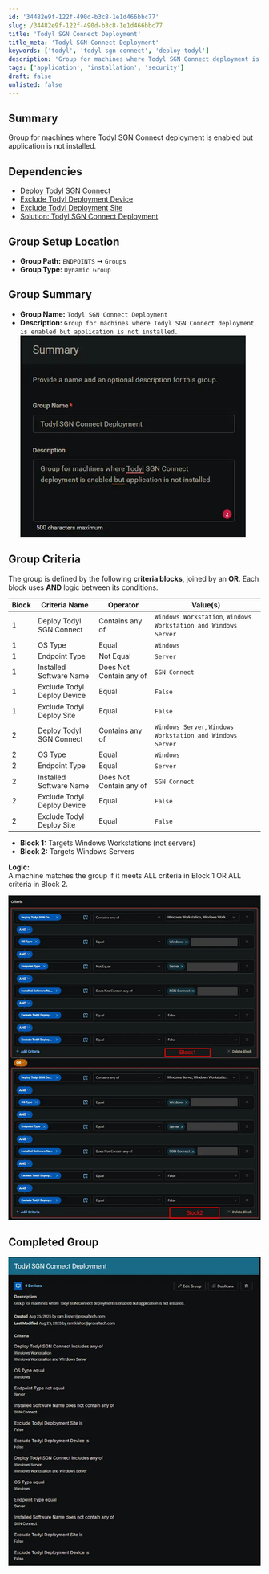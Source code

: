 ```yaml
---
id: '34482e9f-122f-490d-b3c8-1e1d466bbc77'
slug: /34482e9f-122f-490d-b3c8-1e1d466bbc77
title: 'Todyl SGN Connect Deployment'
title_meta: 'Todyl SGN Connect Deployment'
keywords: ['todyl', 'todyl-sgn-connect', 'deploy-todyl']
description: 'Group for machines where Todyl SGN Connect deployment is enabled but application is not installed.'
tags: ['application', 'installation', 'security']
draft: false
unlisted: false
---
```


## Summary

Group for machines where Todyl SGN Connect deployment is enabled but application is not installed.

## Dependencies

- [Deploy Todyl SGN Connect](/docs/e21d58b1-9fd5-4888-9e1f-788420313237)
- [Exclude Todyl Deployment Device](/docs/ee6d7b42-0783-422a-a820-8ef36aab0713)
- [Exclude Todyl Deployment Site](/docs/b4d717f5-38fe-4eac-83d4-d1cb88e7fe9d)
- [Solution: Todyl SGN Connect Deployment](/docs/41308550-ea69-4cca-aa0d-9e6f02fcab43)

## Group Setup Location

- **Group Path:** `ENDPOINTS` ➞ `Groups`  
- **Group Type:** `Dynamic Group`

## Group Summary

- **Group Name:** `Todyl SGN Connect Deployment`  
- **Description:** `Group for machines where Todyl SGN Connect deployment is enabled but application is not installed.`  
![Image1](../../../static/img/docs/34482e9f-122f-490d-b3c8-1e1d466bbc77/image1.webp)

## Group Criteria

The group is defined by the following **criteria blocks**, joined by an **OR**. Each block uses **AND** logic between its conditions.

| Block | Criteria Name          | Operator        | Value(s)                                 |
|-------|-----------------------|-----------------|-------------------------------------------|
| 1     | Deploy Todyl SGN Connect | Contains any of | `Windows Workstation`, `Windows Workstation and Windows Server` |
| 1     | OS Type                | Equal           | `Windows`                                   |
| 1     | Endpoint Type          | Not Equal       | `Server`                                    |
| 1     | Installed Software Name | Does Not Contain any of | `SGN Connect` |
| 1     | Exclude Todyl Deploy Device | Equal           | `False`                                     |
| 1     | Exclude Todyl Deploy Site | Equal           | `False`                                     |
| 2     | Deploy Todyl SGN Connect | Contains any of | `Windows Server`, `Windows Workstation and Windows Server` |
| 2     | OS Type                | Equal           | `Windows`                                   |
| 2     | Endpoint Type          | Equal           | `Server`                                    |
| 2     | Installed Software Name | Does Not Contain any of | `SGN Connect` |
| 2     | Exclude Todyl Deploy Device | Equal           | `False`                                     |
| 2     | Exclude Todyl Deploy Site | Equal           | `False`                                     |

- **Block 1:** Targets Windows Workstations (not servers)
- **Block 2:** Targets Windows Servers

**Logic:**  
A machine matches the group if it meets ALL criteria in Block 1 OR ALL criteria in Block 2.

![Image2](../../../static/img/docs/34482e9f-122f-490d-b3c8-1e1d466bbc77/image2.webp)

## Completed Group

![Image3](../../../static/img/docs/34482e9f-122f-490d-b3c8-1e1d466bbc77/image3.webp)
